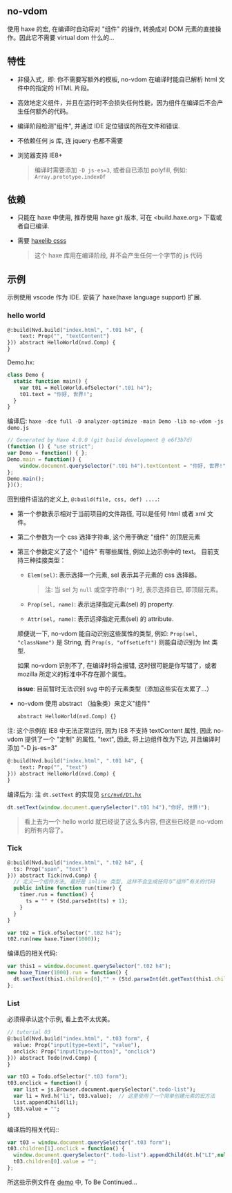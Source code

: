 no-vdom
--------

使用 haxe 的宏, 在编译时自动将对 "组件" 的操作, 转换成对 DOM 元素的直接操作。因此它不需要 virtual dom 什么的...

## 特性

* 非侵入式，即: 你不需要写额外的模板, no-vdom 在编译时能自已解析 html 文件中的指定的 HTML 片段。

* 高效地定义组件，并且在运行时不会损失任何性能，因为组件在编译后不会产生任何额外的代码。

* 编译阶段检测"组件", 并通过 IDE 定位错误的所在文件和错误.

* 不依赖任何 js 库, 连 jquery 也都不需要

* 浏览器支持 IE8+

  > 编译时需要添加 `-D js-es=3`, 或者自已添加 polyfill, 例如: `Array.prototype.indexOf`

## 依赖

* 只能在 haxe 中使用, 推荐使用 haxe git 版本, 可在 <build.haxe.org> 下载或者自已编译.

* 需要 [haxelib csss](https://github.com/R32/css-selector)

  > 这个 haxe 库用在编译阶段, 并不会产生任何一个字节的 js 代码

## 示例

示例使用 vscode 作为 IDE. 安装了 haxe(haxe language support) 扩展.

### hello world

```hx
@:build(Nvd.build("index.html", ".t01 h4", {
	text: Prop("", "textContent")
})) abstract HelloWorld(nvd.Comp) {
}
```

Demo.hx:

```hx
class Demo {
  static function main() {
    var t01 = HelloWorld.ofSelector(".t01 h4");
    t01.text = "你好, 世界!";
  }
}
```

编译后: `haxe -dce full -D analyzer-optimize -main Demo -lib no-vdom -js demo.js`

```js
// Generated by Haxe 4.0.0 (git build development @ e6f3b7d)
(function () { "use strict";
var Demo = function() { };
Demo.main = function() {
	window.document.querySelector(".t01 h4").textContent = "你好, 世界!";
};
Demo.main();
})();
```

回到组件语法的定义上, `@:build(file, css, def) ....`:

* 第一个参数表示相对于当前项目的文件路径, 可以是任何 html 或者 xml 文件。

* 第二个参数为一个 css 选择字符串, 这个用于确定 "组件" 的顶层元素

* 第三个参数定义了这个 "组件" 有哪些属性, 例如上边示例中的 text。 目前支持三种挂接类型：

  - `Elem(sel)`: 表示选择一个元素, sel 表示其子元素的 css 选择器。

    > 注: 当 sel 为 `null` 或空字符串(`""`) 时, 表示选择自已, 即顶层元素。

  - `Prop(sel, name)`: 表示远择指定元素(sel) 的 property.

  - `Attr(sel, name)`: 表示远择指定元素(sel) 的 attribute.

  顺便说一下, no-vdom 能自动识别这些属性的类型, 例如: `Prop(sel, "className")` 是 String, 而 `Prop(s, "offsetLeft")` 则能自动识别为 Int 类型.

  如果 no-vdom 识别不了, 在编译时将会报错, 这时很可能是你写错了，或者 mozilla 所定义的标准中不存在那个属性。

  **issue**: 目前暂时无法识别 svg 中的子元素类型（添加这些实在太累了...）

* no-vdom 使用 abstract （抽象类）来定义"组件"

  ```hx
  abstract HelloWorld(nvd.Comp) {}
  ```

注: 这个示例在 IE8 中无法正常运行, 因为 IE8 不支持 textContent 属性, 因此 no-vdom 提供了一个 "定制" 的属性, "text",
因此, 将上边组件改为下边, 并且编译时添加 "-D js-es=3"

```hx
@:build(Nvd.build("index.html", ".t01 h4", {
	text: Prop("", "text")
})) abstract HelloWorld(nvd.Comp) {
}
```

编译后为: 注 `dt.setText` 的实现见 [`src/nvd/Dt.hx`](src/nvd/Dt.hx?ts=4#L=77)

```js
dt.setText(window.document.querySelector(".t01 h4"),"你好, 世界!");
```

> 看上去为一个 hello world 就已经说了这么多内容, 但这些已经是 no-vdom 的所有内容了。

### Tick

```hx
@:build(Nvd.build("index.html", ".t02 h4", {
  ts: Prop("span", "text")
})) abstract Tick(nvd.Comp) {
  // 定义一个组件方法, 最好是 inline 类型, 这样不会生成任何与“组件”有关的代码
  public inline function run(timer) {
    timer.run = function() {
      ts = "" + (Std.parseInt(ts) + 1);
    }
  }
}
```

```hx
var t02 = Tick.ofSelector(".t02 h4");
t02.run(new haxe.Timer(1000));
```

编译后的相关代码:

```js
var this1 = window.document.querySelector(".t02 h4");
new haxe_Timer(1000).run = function() {
  dt.setText(this1.children[0],"" + (Std.parseInt(dt.getText(this1.children[0])) + 1));
};
```

### List

必须得承认这个示例, 看上去不太优美。

```hx
// tutorial 03
@:build(Nvd.build("index.html", ".t03 form", {
  value: Prop("input[type=text]", "value"),
  onclick: Prop("input[type=button]", "onclick")
})) abstract Todo(nvd.Comp) {
}
```

```hx
var t03 = Todo.ofSelector(".t03 form");
t03.onclick = function() {
  var list = js.Browser.document.querySelector(".todo-list");
  var li = Nvd.h("li", t03.value);  // 这里使用了一个简单创建元素的宏方法
  list.appendChild(li);
  t03.value = "";
}
```

编译后的相关代码::

```js
var t03 = window.document.querySelector(".t03 form");
t03.children[1].onclick = function() {
  window.document.querySelector(".todo-list").appendChild(dt.h("LI",null,null,t03.children[0].value));
  t03.children[0].value = "";
};
```

所这些示例文件在 [demo](demo/Demo.hx) 中, To Be Continued...
